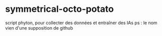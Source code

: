# symmetrical-octo-potato
script phyton, pour collecter des données et entraîner des IAs
ps : le nom vien d'une supposition de github
